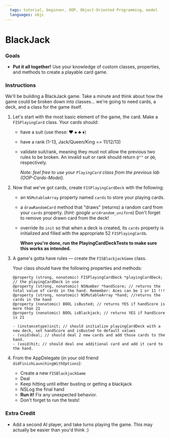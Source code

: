 ```yaml
---
  tags: tutorial, beginner, OOP, Object-Oriented Programming, model 
  languages: objc
---
```


BlackJack 
=======

### Goals 
 - **Put it all together!** Use your knowledge of custom classes, properties, and methods to create a playable card game.

### Instructions 

We'll be building a BlackJack game. Take a minute and think about how the game could be broken down into classes... we're going to need cards, a deck, and a class for the game itself. 

1. Let's start with the most basic element of the game, the card. Make a `FISPlayingCard` class. Your cards should:

   * have a suit (use these: ♥  ♠  ♣  ♦)
   * have a rank (1-13, Jack/Queen/King == 11/12/13)
   * validate suit/rank, meaning they must not allow the previous two rules to be broken. An invalid suit or rank should return `@""` or `@0`, respectively.
  
     *Note: feel free to use your `PlayingCard` class from the previous lab (OOP-Cards-Model).*

2. Now that we've got cards, create `FISPlayingCardDeck` with the following:
	
   * an `NSMutableArray` property named `cards` to store your playing cards.
   * a `drawRandomCard` method that "draws" (returns) a random card from your `cards` property. (*hint: google `arc4random_uniform`*) Don't forget to remove your drawn card from the deck!
   * override its `init` so that when a deck is created, its `cards` property is initialized and filled with the appropriate 52 `FISPlayingCard`s.

      **When you're done, run the PlayingCardDeckTests to make sure this works as intended.**
   
3. A game's gotta have rules — create the `FISBlackjackGame` class. 

	Your class should have the following properties and methods: 

   ```obj-c
   @property (strong, nonatomic) FISPlayingCardDeck *playingCardDeck; // the playingCardDeck in use
   @property (strong, nonatomic) NSNumber *handScore; // returns the total value of cards in the hand. Remember: Aces can be 1 or 11 !!!
   @property (strong, nonatomic) NSMutableArray *hand; //returns the cards in the hand 
   @property (nonatomic) BOOL isBusted; // returns YES if handScore is more than 21
   @property (nonatomic) BOOL isBlackjack; // returns YES if handScore is 21

   - (instancetype)init; // should initialize playingCardDeck with a new deck, set handScore and isBusted to default values
   - (void)deal; // should deal 2 new cards and add those cards to the hand.   
   - (void)hit; // should deal one additional card and add it card to the hand.   
   ```

4. From the AppDelegate (in your old friend `didFinishLaunchingWithOptions`):

   * Create a new `FISBlackjackGame`
   * Deal 
   * Keep hitting until either busting or getting a blackjack  
   * NSLog the final hand
   * **Run it!** Fix any unexpected behavior.
   * Don't forget to run the tests!

### Extra Credit
   * Add a second AI player, and take turns playing the game. This may actually be easier than you'd think :)
